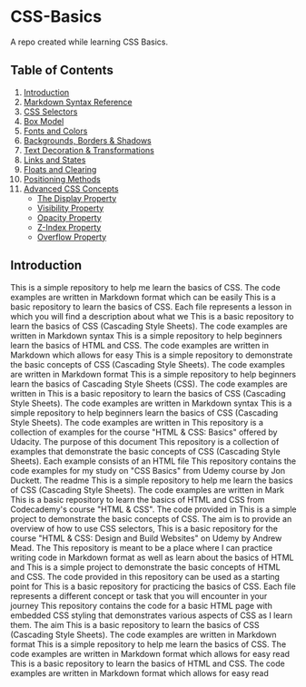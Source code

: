 # CSS-Basics
A repo created while learning CSS Basics.
## Table of Contents
1. [Introduction](#introduction)
2. [Markdown Syntax Reference](https://www.markdownguide.org/basic-syntax/)
3. [CSS Selectors](#css-selectors)
4. [Box Model](#box-model)
5. [Fonts and Colors](#fonts-and-colors)
6. [Backgrounds, Borders & Shadows](#backgrounds-borders--shadows)
7. [Text Decoration & Transformations](#text-decoration--transformations)
8. [Links and States](#links-and-states)
9. [Floats and Clearing](#floats-and-clearing)
10. [Positioning Methods](#positioning-methods)
11. [Advanced CSS Concepts](#advanced-concepts)
     - [The Display Property](#display-property)
     - [Visibility Property](#visibility-property)
     - [Opacity Property](#opacity-property)
     - [Z-Index Property](#z-index-property)
     - [Overflow Property](#overflow-property)
  
## Introduction  
This is a simple repository to help me learn the basics of CSS. The code examples are written in Markdown format which can be easily
This is a basic repository to learn the basics of CSS. Each file represents a lesson in which you will find a description about what we
This is a basic repository to learn the basics of CSS (Cascading Style Sheets). The code examples are written in Markdown syntax
This is a simple repository to help beginners learn the basics of HTML and CSS. The code examples are written in Markdown which allows for easy
This is a simple repository to demonstrate the basic concepts of CSS (Cascading Style Sheets). The code examples are written in Markdown format
This is a simple repository to help beginners learn the basics of Cascading Style Sheets (CSS). The code examples are written in
This is a basic repository to learn the basics of CSS (Cascading Style Sheets). The code examples are written in Markdown syntax
This is a simple repository to help beginners learn the basics of CSS (Cascading Style Sheets). The code examples are written in
This repository is a collection of examples for the course "HTML & CSS: Basics" offered by Udacity. The purpose of this document
This repository is a collection of examples that demonstrate the basic concepts of CSS (Cascading Style Sheets). Each example consists of an HTML file
This repository contains the code examples for my study on "CSS Basics" from Udemy course by Jon Duckett. The readme
This is a simple repository to help me learn the basics of CSS (Cascading Style Sheets). The code examples are written in Mark
This is a basic repository to learn the basics of HTML and CSS from Codecademy's course "HTML & CSS". The code provided in
This is a simple project to demonstrate the basic concepts of CSS. The aim is to provide an overview of how to use CSS selectors,
This is a basic repository for the course "HTML & CSS: Design and Build Websites" on Udemy by Andrew Mead. The
This repository is meant to be a place where I can practice writing code in Markdown format as well as learn about the basics of HTML and
This is a simple project to demonstrate the basic concepts of HTML and CSS. The code provided in this repository can be used as a starting point for
This is a basic repository for practicing the basics of CSS. Each file represents a different concept or task that you will encounter in your journey
This repository contains the code for a basic HTML page with embedded CSS styling that demonstrates various aspects of CSS as I learn them. The aim
This is a basic repository to learn the basics of CSS (Cascading Style Sheets). The code examples are written in Markdown format
This is a simple repository to help me learn the basics of CSS. The code examples are written in Markdown format which allows for easy read
This is a basic repository to learn the basics of HTML and CSS. The code examples are written in Markdown format which allows for easy read
